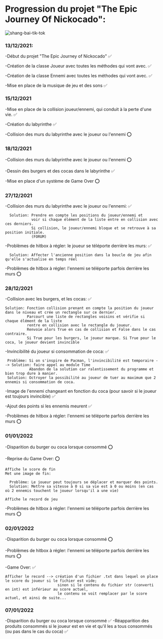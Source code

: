 # Progression du projet "The Epic Journey Of Nickocado":
![shang-bai-tik-tok](https://user-images.githubusercontent.com/90514084/147883984-15281970-8ee2-4591-aaaf-4a575d3c9c84.gif)


### 13/12/2021:

  -Début du projet "The Epic Journey of Nickocado" ✅
  
  -Création de la classe Joueur avec toutes les méthodes qui vont avec. ✅
  
  -Création de la classe Ennemi avec toutes les méthodes qui vont avec. ✅
  
  -Mise en place de la musique de jeu et des sons ✅
  
 
### 15/12/2021 

  -Mise en place de la collision joueur/ennemi, qui conduit à la perte d'une vie. ✅
  
  -Création du labyrinthe ✅
  
  -Collision des murs du labyrinthe avec le joueur ou l'ennemi ⭕
  
  
### 18/12/2021

  -Collision des murs du labyrinthe avec le joueur ou l'ennemi ⭕
  
  -Dessin des burgers et des cocas dans le labyrinthe ✅
  
  -Mise en place d'un système de Game Over ⭕
    
    
### 27/12/2021

  -Collision des murs du labyrinthe avec le joueur ou l'ennemi: ✅
  
      Solution: Prendre en compte les positions du joueur/ennemi et 
                voir si chaque élément de la liste entre en collision avec ces derniers. 
                Si collision, le joueur/ennemi bloque et se retrouve à sa position initiale.
                (FORUM)
       
  -Problèmes de hitbox à régler: le joueur se téléporte derrière les murs: ✅
  
      Solution: Affecter l'ancienne position dans la boucle de jeu afin qu'elle s'actualise en temps réel
      
  -Problèmes de hitbox à régler: l'ennemi se téléporte parfois derrière les murs ⭕
     
     
### 28/12/2021

  -Collision avec les burgers, et les cocas: ✅
  
    Solution: Fonction collision prenant en compte la position du joueur dans le niveau et crée un rectangle sur ce dernier.
              Parcourt une liste de rectangles voisins et vérifie si chaque élément de la liste 
              rentre en collision avec le rectangle du joueur.
              Renvoie alors True en cas de collision et False dans le cas contraire.
              Si True pour les burgers, le joueur marque. Si True pour le coca, le joueur devient invincible
               
  -Invincibilité du joueur si consommation de coca: ✅
  
     Problème: Si on s'inspire de Pacman, l'invincibilité est temporaire --> Solution: faire appel au module Time
               Abandon de la solution car ralentissement du programme et bien trop dure à manier.
     Solution: Octroyer la possibilité au joueur de tuer au maximum que 2 ennemis si consommation de coca.
        
  -Image de l'ennemi changeant en fonction du coca (pour savoir si le joueur est toujours invincible) ✅
  
  -Ajout des points si les ennemis meurent ✅
  
  -Problèmes de hitbox à régler: l'ennemi se téléporte parfois derrière les murs ⭕
  
  
### 01/01/2022 

  -Disparition du burger ou coca lorsque consommé ⭕
  
  -Reprise du Game Over: ⭕
  
    Affiche le score de fin
    Met une image de fin:
    
      Problème: Le joueur peut toujours se déplacer et marquer des points.
      Solution: Mettre sa vitesse à 0 si sa vie est à 0 ou moins (en cas où 2 ennemis touchent le joueur lorsqu'il a une vie)
      
    Affiche le record de jeu
 
 -Problèmes de hitbox à régler: l'ennemi se téléporte parfois derrière les murs ⭕
 
 
### 02/01/2022

  -Disparition du burger ou coca lorsque consommé ⭕
  
  -Problèmes de hitbox à régler: l'ennemi se téléporte parfois derrière les murs ⭕
  
  -Game Over: ✅
  
    Afficher le record --> création d'un fichier .txt dans lequel on place le score du joueur si le fichier est vide; 
                            sinon si le contenu du fichier str (converti en int) est inférieur au score actuel, 
                            le contenu se voit remplacer par le score actuel, et ainsi de suite...
                            
### 07/01/2022
    
  -Disparition du burger ou coca lorsque consommé ✅
  -Réapparition des produits consommés si le joueur est en vie et qu'il les a tous consommés (ou pas dans le cas du coca) ✅
